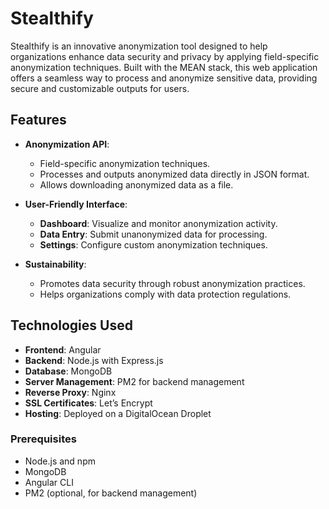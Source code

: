 # Stealthify

Stealthify is an innovative anonymization tool designed to help organizations enhance data security and privacy by applying field-specific anonymization techniques. Built with the MEAN stack, this web application offers a seamless way to process and anonymize sensitive data, providing secure and customizable outputs for users.

## Features

- **Anonymization API**:
  - Field-specific anonymization techniques.
  - Processes and outputs anonymized data directly in JSON format.
  - Allows downloading anonymized data as a file.

- **User-Friendly Interface**:
  - **Dashboard**: Visualize and monitor anonymization activity.
  - **Data Entry**: Submit unanonymized data for processing.
  - **Settings**: Configure custom anonymization techniques.

- **Sustainability**:
  - Promotes data security through robust anonymization practices.
  - Helps organizations comply with data protection regulations.

## Technologies Used

- **Frontend**: Angular
- **Backend**: Node.js with Express.js
- **Database**: MongoDB
- **Server Management**: PM2 for backend management
- **Reverse Proxy**: Nginx
- **SSL Certificates**: Let’s Encrypt
- **Hosting**: Deployed on a DigitalOcean Droplet

### Prerequisites

- Node.js and npm
- MongoDB
- Angular CLI
- PM2 (optional, for backend management)
